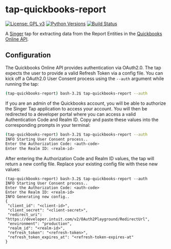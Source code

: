 # tap-quickbooks-report
[![License: GPL v3](https://img.shields.io/badge/License-GPLv3-blue.svg)](https://www.gnu.org/licenses/gpl-3.0)
[![Python Versions](https://img.shields.io/badge/python-3.6%20%7C%203.7-blue.svg)](https://pypi.python.org/pypi/ansicolortags/)
[![Build Status](https://travis-ci.com/goodeggs/tap-quickbooks-report.svg?branch=master)](https://travis-ci.com/goodeggs/tap-quickbooks-report.svg?branch=master)

A [Singer](https://www.singer.io/) tap for extracting data from the Report Entities in the [Quickbooks Online API](https://developer.intuit.com/app/developer/qbo/docs/api/accounting/report-entities).

## Configuration

The Quickbooks Online API provides authentication via OAuth2.0. The tap expects the user to provide a valid Refresh Token via a config file. You can kick off
a OAuth2.0 User Consent process using the `--auth` argument while running the tap:

```bash
(tap-quickbooks-report) bash-3.2$ tap-quickbooks-report --auth
```

If you are an admin of the Quickbooks account, you will be able to authorize the Singer Tap application to access your account. You will then be redirected to a developer portal where you can access a valid Authentication Code and Realm ID. Copy and paste these values into the corresponding prompts in your terminal:

```bash
(tap-quickbooks-report) bash-3.2$ tap-quickbooks-report --auth
INFO Starting User Consent process..
Enter the Authorization Code: <auth-code>
Enter the Realm ID: <realm-id>
```

After entering the Authorization Code and Realm ID values, the tap will return a new config file. Replace your existing config file with these new values:

```
(tap-quickbooks-report) bash-3.2$ tap-quickbooks-report --auth
INFO Starting User Consent process..
Enter the Authorization Code: <auth-code>
Enter the Realm ID: <realm-id>
INFO Generating new config..
{
 "client_id": "<client-id>",
 "client_secret": "<client-secret>",
 "redirect_uri": "https://developer.intuit.com/v2/OAuth2Playground/RedirectUrl",
 "environment": "production",
 "realm_id": "<realm-id>",
 "refresh_token": "<refresh-token>",
 "refresh_token_expires_at": "<refresh-token-expires-at"
}
```
